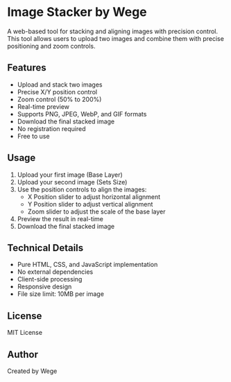 # Image Stacker by Wege

A web-based tool for stacking and aligning images with precision control. This tool allows users to upload two images and combine them with precise positioning and zoom controls.

## Features

- Upload and stack two images
- Precise X/Y position control
- Zoom control (50% to 200%)
- Real-time preview
- Supports PNG, JPEG, WebP, and GIF formats
- Download the final stacked image
- No registration required
- Free to use

## Usage

1. Upload your first image (Base Layer)
2. Upload your second image (Sets Size)
3. Use the position controls to align the images:
   - X Position slider to adjust horizontal alignment
   - Y Position slider to adjust vertical alignment
   - Zoom slider to adjust the scale of the base layer
4. Preview the result in real-time
5. Download the final stacked image

## Technical Details

- Pure HTML, CSS, and JavaScript implementation
- No external dependencies
- Client-side processing
- Responsive design
- File size limit: 10MB per image

## License

MIT License

## Author

Created by Wege 
